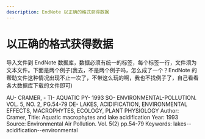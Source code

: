 ```yaml
---
description: EndNote 以正确的格式获得数据
---
```


# 以正确的格式获得数据

导入文件到 EndNote 数据库，数据必须有统一的标签，每个标签一行，文件须为文本文件。下面是两个例子\(我去，不是两个例子吗，怎么成了一个？EndNote 的帮助文件这种情况出现不止一次了，不带这么玩的啊，我也不找例子了，自己看看各大数据库下载的文件即可\)

AU- CRAMER, - TI- AQUATIC PY- 1993 SO- ENVIRONMENTAL-POLLUTION. VOL. 5, NO. 2, PG.54-79 DE- LAKES, ACIDIFICATION, ENVIRONMENTAL EFFECTS, MACROPHYTES, ECOLOGY, PLANT PHYSIOLOGY Author: Cramer, Title: Aquatic macrophytes and lake acidification Year: 1993 Source: Environmental Air Pollution. Vol. 5\(2\) pp.54-79 Keywords: lakes--acidification--environmental

